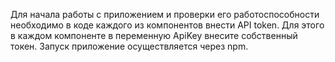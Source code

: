 Для начала работы с приложением и проверки его работоспособности необходимо в коде каждого из компонентов внести API token.
Для этого в каждом компоненте в переменную ApiKey внесите собственный токен.
Запуск приложение осуществляется через npm.
